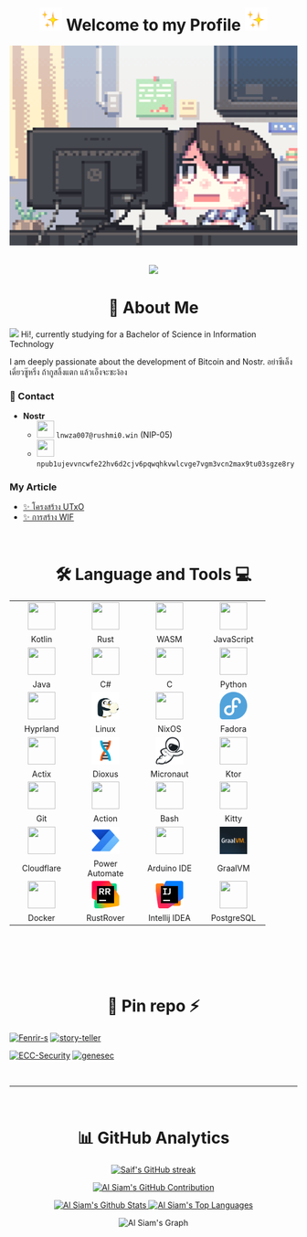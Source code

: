 <h1 align="center">
<img height="40" src="assets/Sparkles.webp">
Welcome to my Profile
<img height="40" src="assets/Sparkles.webp">
</h1>

[//]: # (<span><img src="assets/pix_pro2.gif" height=350 width=600 /></span>)
<div align="center">
  <span><img alt="Night Coding" src="https://raw.githubusercontent.com/rushmi0/rushmi0/main/assets/pix_pro1.gif" height=350 width=712/> </span>

</div>

<br/>

<p align="center"> 
    <img src="https://komarev.com/ghpvc/?username=ushmi0&style=flat-square&color=blue"/>
</p>

<h1 align="center">👤 About Me</h1>

<p>
    <img src="https://media.giphy.com/media/hvRJCLFzcasrR4ia7z/giphy.gif" width="28"> Hi!, currently studying for a Bachelor of Science in Information Technology
</p>
I am deeply passionate about the development of Bitcoin and Nostr. อย่าซีเล็ง เดี๋ยวซู๊หริ่ง ถ้ากูสลิ้งแตก แล้วเอ็งจะซะง้อง

### 💬 Contact

- **Nostr**
    - <img height="30" width="30" src="https://user-images.githubusercontent.com/99301796/219719339-5eff628c-3470-4cc3-81eb-404f8902de9f.gif" />  `lnwza007@rushmi0.win` (NIP-05)
    - <img height="30" width="30" src="https://user-images.githubusercontent.com/99301796/219719339-5eff628c-3470-4cc3-81eb-404f8902de9f.gif" /> `npub1ujevvncwfe22hv6d2cjv6pqwqhkvwlcvge7vgm3vcn2max9tu03sgze8ry`

[//]: # (- 🎓 I'm currently studying Information Technology.)

### My Article

- [✨ โครงสร้าง UTxO](https://github.com/rushmi0/LaeliaX/blob/main/Test/Transaction/README.md)
- [✨ การสร้าง WIF](https://github.com/rushmi0/SecureKey/tree/main/src/main/kotlin/wif)

[//]: # ()

[//]: # (<ul>)

[//]: # (  <li><p>🔗<a href="https://potofu.me/maybe515" rel="noopener noreferrer" target="_blank">POTOFU Account</a></p></li>)

[//]: # (  <li><p>𝒂𝒏𝒅 𝒎𝒐𝒓𝒆...　🔗<a href="Self-Introductions.md">Self-Introductions.md</a></p></li>)

[//]: # (</ul>)

[//]: # (<br>)


<br/>

[//]: # (<img alt="Night Coding" src="https://raw.githubusercontent.com/rushmi0/rushmi0/main/assets/pix_pro1.gif" align="right" width="260" height="200"/>)


<h1 align="center">🛠️ Language and Tools 💻</h1>


<div align="center">
<table>
<tr>
            <td align="center" width="98">
                <a href="#mahmud0808-tech">
                    <img src="https://go-skill-icons.vercel.app/api/icons?i=kotlin" width="48" height="48" alt="" />
                </a>
            </td>
            <td align="center" width="98">
                <a href="#mahmud0808-tech">
                    <img src="https://go-skill-icons.vercel.app/api/icons?i=rust" width="48" height="48" alt="" />
                </a>
            </td>
            <td align="center" width="98">
                <a href="#mahmud0808-tech">
                    <img src="https://go-skill-icons.vercel.app/api/icons?i=wasm" width="48" height="48" alt="" />
                </a>
            </td>
            <td align="center" width="98">
                <a href="#mahmud0808-tech">
                    <img src="https://raw.githubusercontent.com/LelouchFR/skill-icons/refs/heads/main/assets/javascript.svg" width="48" height="48" alt="" />
                </a>
            </td>
        </tr>
        <tr>
            <td align="center" width="98">Kotlin</td>
            <td align="center" width="98">Rust</td>
            <td align="center" width="98">WASM</td>
            <td align="center" width="98">JavaScript</td>
        </tr>
        <tr>
            <td align="center" width="98">
                <a href="#mahmud0808-tech">
                    <img src="https://go-skill-icons.vercel.app/api/icons?i=java" width="48" height="48" alt="" />
                </a>
            </td>
            <td align="center" width="98">
                <a href="#mahmud0808-tech">
                    <img src="https://go-skill-icons.vercel.app/api/icons?i=cs" width="48" height="48" alt="" />
                </a>
            </td>
            <td align="center" width="98">
                <a href="#mahmud0808-tech">
                    <img src="https://go-skill-icons.vercel.app/api/icons?i=c" width="48" height="48" alt="" />
                </a>
            </td>
            <td align="center" width="98">
                <a href="#mahmud0808-tech">
                    <img src="https://go-skill-icons.vercel.app/api/icons?i=python" width="48" height="48" alt="" />
                </a>
            </td>
        </tr>
        <tr>
            <td align="center" width="98">Java</td>
            <td align="center" width="98">C#</td>
            <td align="center" width="98">C</td>
            <td align="center" width="98">Python</td>
        </tr>
        <tr>
            <td align="center" width="98">
                <a href="#mahmud0808-tech">
                    <img src="https://go-skill-icons.vercel.app/api/icons?i=hyprland" width="48" height="48" alt="" />
                </a>
            </td>
            <td align="center" width="98">
                <a href="#mahmud0808-tech">
                    <img src="assets/Gunter.gif" width="48" height="48" alt="" />
                </a>
            </td>
            <td align="center" width="98">
                <a href="#mahmud0808-tech">
                    <img src="https://go-skill-icons.vercel.app/api/icons?i=nixos" width="48" height="48" alt="" />
                </a>
            </td>
            <td align="center" width="98">
                <a href="#mahmud0808-tech">
                    <img src="assets/fedora.png" width="48" height="48" alt="" />
                </a>
            </td>
        </tr>
        <tr>
            <td align="center" width="98">Hyprland</td>
            <td align="center" width="98">Linux</td>
            <td align="center" width="98">NixOS</td>
            <td align="center" width="98">Fadora</td>
        </tr>
        <tr>
            <td align="center" width="98">
                <a href="#mahmud0808-tech">
                    <img src="https://go-skill-icons.vercel.app/api/icons?i=actix" width="48" height="48" alt="" />
                </a>
            </td>
            <td align="center" width="98">
                <a href="#mahmud0808-tech">
                    <img src="assets/multiplatform-light-abda01e6c8663204.svg" width="48" height="48" alt="" />
                </a>
            </td>
            <td align="center" width="98">
                <a href="#mahmud0808-tech">
                    <img src="assets/micronaut.png" width="48" height="48" alt="" />
                </a>
            </td>
            <td align="center" width="98">
                <a href="#mahmud0808-tech">
                    <img src="https://go-skill-icons.vercel.app/api/icons?i=ktor" width="48" height="48" alt="" />
                </a>
            </td>
        </tr>
        <tr>
            <td align="center" width="98">Actix</td>
            <td align="center" width="98">Dioxus</td>
            <td align="center" width="98">Micronaut</td>
            <td align="center" width="98">Ktor</td>
        </tr>
        <tr>
            <td align="center" width="98">
                <a href="#mahmud0808-tech">
                    <img src="https://go-skill-icons.vercel.app/api/icons?i=git" width="48" height="48" alt="" />
                </a>
            </td>
            <td align="center" width="98">
                <a href="#mahmud0808-tech">
                    <img src="https://go-skill-icons.vercel.app/api/icons?i=githubactions" width="48" height="48" alt="" />
                </a>
            </td>
            <td align="center" width="98">
                <a href="#mahmud0808-tech">
                    <img src="https://go-skill-icons.vercel.app/api/icons?i=bash" width="48" height="48" alt="" />
                </a>
            </td>
            <td align="center" width="98">
                <a href="#mahmud0808-tech">
                    <img src="https://go-skill-icons.vercel.app/api/icons?i=kitty" width="48" height="48" alt="" />
                </a>
            </td>
        </tr>
        <tr>
            <td align="center" width="98">Git</td>
            <td align="center" width="98">Action</td>
            <td align="center" width="98">Bash</td>
            <td align="center" width="98">Kitty</td>
        </tr>
        <tr>
            <td align="center" width="98">
                <a href="#mahmud0808-tech">
                    <img src="https://go-skill-icons.vercel.app/api/icons?i=cloudflare" width="48" height="48" alt="" />
                </a>
            </td>
            <td align="center" width="98">
                <a href="#mahmud0808-tech">
                    <img src="assets/Power_Automate.png" width="48" height="48" alt="" />
                </a>
            </td>
            <td align="center" width="98">
                <a href="#mahmud0808-tech">
                    <img src="https://go-skill-icons.vercel.app/api/icons?i=arduino" width="48" height="48" alt="" />
                </a>
            </td>
            <td align="center" width="98">
                <a href="#mahmud0808-tech">
                    <img src="assets/graalvm.png" width="48" height="48" alt="" />
                </a>
            </td>
        </tr>
        <tr>
            <td align="center" width="98">Cloudflare</td>
            <td align="center" width="98">Power Automate</td>
            <td align="center" width="98">Arduino IDE</td>
            <td align="center" width="98">GraalVM</td>
        </tr>
        <tr>
            <td align="center" width="98">
                <a href="#mahmud0808-tech">
                    <img src="https://go-skill-icons.vercel.app/api/icons?i=docker" width="48" height="48" alt="" />
                </a>
            </td>
            <td align="center" width="98">
                <a href="#mahmud0808-tech">
                    <img src="assets/rustrover.svg" width="48" height="48" alt="" />
                </a>
            </td>
            <td align="center" width="98">
                <a href="#mahmud0808-tech">
                    <img src="assets/idea.svg" width="48" height="48" alt="" />
                </a>
            </td>
            <td align="center" width="98">
                <a href="#mahmud0808-tech">
                    <img src="https://go-skill-icons.vercel.app/api/icons?i=postgresql" width="48" height="48" alt="" />
                </a>
            </td>
        </tr>
        <tr>
            <td align="center" width="98">Docker</td>
            <td align="center" width="98">RustRover</td>
            <td align="center" width="98">Intellij IDEA</td>
            <td align="center" width="98">PostgreSQL</td>
        </tr>
</table>
</div>





<br/>
<br/> 
<br/>
<br/> 

<h1 align="center">📌 Pin repo ⚡</h1>

[![Fenrir-s](https://github-readme-stats.vercel.app/api/pin/?username=rushmi0&repo=Fenrir-s&border_color=7F3FBF&bg_color=0D1117&title_color=C9D1D9&text_color=8B949E&icon_color=7F3FBF)](https://github.com/rushmi0/Fenrir-s)
[![story-teller](https://github-readme-stats.vercel.app/api/pin/?username=rushmi0&repo=story-teller&border_color=7F3FBF&bg_color=0D1117&title_color=C9D1D9&text_color=8B949E&icon_color=7F3FBF)](https://github.com/rushmi0/story-teller)

[![ECC-Security](https://github-readme-stats.vercel.app/api/pin/?username=rushmi0&repo=ECC-Security&border_color=7F3FBF&bg_color=0D1117&title_color=C9D1D9&text_color=8B949E&icon_color=7F3FBF)](https://github.com/rushmi0/ECC-Security)
[![genesec](https://github-readme-stats.vercel.app/api/pin/?username=rushmi0&repo=genesec&border_color=7F3FBF&bg_color=0D1117&title_color=C9D1D9&text_color=8B949E&icon_color=7F3FBF)](https://github.com/rushmi0/genesec)

<br/>
<hr/>
<br/>

<h1 align="center">📊 GitHub Analytics</h1>

<p align="center">
  <a href="https://github.com/rushmi0">
    <img src="https://github-readme-streak-stats.herokuapp.com/?user=rushmi0&theme=tokyonight&border=7F3FBF&background=#1b1b25" alt="Saif's GitHub streak"/>
  </a>
</p>

<p align="center">
  <a href="https://github.com/rushmi0">
    <img src="https://github-profile-summary-cards.vercel.app/api/cards/profile-details?username=rushmi0&theme=tokyonight" alt="Al Siam's GitHub Contribution"/>
  </a>
</p>

<p align="center">
    <a href="https://github.com/rushmi0"><img alt="Al Siam's Github Stats" src="https://github-readme-stats.vercel.app/api?username=rushmi0&show_icons=true&theme=tokyonight&border_color=7F3FBF" height="192px" width="55%"/>
    </a>
    <a href="https://github.com/rushmi0"><img alt="Al Siam's Top Languages" src="https://github-readme-stats.vercel.app/api/top-langs/?username=rushmi0&layout=compact&theme=tokyonight&border_color=7F3FBF" height="192px" width="42%"/>
    </a>
  <br/>
</p>

<div align="center">
    <img src="https://github-readme-activity-graph.vercel.app/graph?username=rushmi0&custom_title=Al%20Siam's%20GitHub%20Activity%20Graph&bg_color=0D1117&color=7F3FBF&line=3faa9a&point=3faa9a&area_color=FFFFFF&title_color=749ee0&area=true" alt="Al Siam's Graph">
</div>




